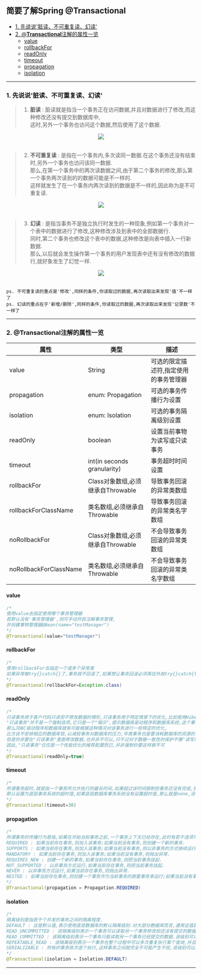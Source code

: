 <h2> 简要了解Spring @Transactional </h2>

- [1. 先说说'脏读、不可重复读、幻读'](#1-%E5%85%88%E8%AF%B4%E8%AF%B4%E8%84%8F%E8%AF%BB%E4%B8%8D%E5%8F%AF%E9%87%8D%E5%A4%8D%E8%AF%BB%E5%B9%BB%E8%AF%BB)
- [2. @**Transactional**注解的属性一览](#2-transactional%E6%B3%A8%E8%A7%A3%E7%9A%84%E5%B1%9E%E6%80%A7%E4%B8%80%E8%A7%88)
  - [value](#value)
  - [rollbackFor](#rollbackfor)
  - [readOnly](#readonly)
  - [timeout](#timeout)
  - [propagation](#propagation)
  - [isolation](#isolation)
<hr>

### 1. 先说说'脏读、不可重复读、幻读'

> 1. **脏读** : 脏读就是指当一个事务正在访问数据,并且对数据进行了修改,而这种修改还没有提交到数据库中,<br/>
> 这时,另外一个事务也访问这个数据,然后使用了这个数据.<br/>
 <div align="center">
    <img src="https://raw.githubusercontent.com/PisecesPeng/PisecesPeng.record.me/master/resource/image/SpringTransactional/DirtyReads.png">
</div>
<br>

> 2. **不可重复读** : 是指在一个事务内,多次读同一数据.在这个事务还没有结束时,另外一个事务也访问该同一数据.<br/>
> 那么,在第一个事务中的两次读数据之间,由于第二个事务的修改,那么第一个事务两次读到的的数据可能是不一样的.<br/>
> 这样就发生了在一个事务内两次读到的数据是不一样的,因此称为是不可重复读.
 <div align="center">
    <img src="https://raw.githubusercontent.com/PisecesPeng/PisecesPeng.record.me/master/resource/image/SpringTransactional/Non-repeatableReads.png">
</div>
<br>

> 3. **幻读** : 是指当事务不是独立执行时发生的一种现象,例如第一个事务对一个表中的数据进行了修改,这种修改涉及到表中的全部数据行.<br/>
> 同时,第二个事务也修改这个表中的数据,这种修改是向表中插入一行新数据.<br/>
> 那么,以后就会发生操作第一个事务的用户发现表中还有没有修改的数据行,就好象发生了幻觉一样.<br/>
 <div align="center">
    <img src="https://raw.githubusercontent.com/PisecesPeng/PisecesPeng.record.me/master/resource/image/SpringTransactional/PhantomReads.png">
</div>
<br>

``` ps. 不可重复读的重点是'修改',同样的条件,你读取过的数据,再次读取出来发现'值'不一样了 ```<br/>
``` ps. 幻读的重点在于'新增/删除',同样的条件,你读取过的数据,再次读取出来发现'记录数'不一样了 ```
<hr>

### 2. @**Transactional**注解的属性一览

属性 | 类型 | 描述
---|---|---
value | String | 可选的限定描述符,指定使用的事务管理器
propagation | enum: Propagation | 可选的事务传播行为设置
isolation | enum: Isolation | 可选的事务隔离级别设置
readOnly | boolean | 设置当前事物为读写或只读事务
timeout | int(in seconds granularity) | 事务超时时间设置
rollbackFor | Class对象数组,必须继承自Throwable | 导致事务回滚的异常类数组
rollbackForClassName | 类名数组,必须继承自Throwable | 导致事务回滚的异常类名字数组
noRollbackFor | Class对象数组,必须继承自Throwable | 不会导致事务回滚的异常类数组
noRollbackForClassName | 类名数组,必须继承自Throwable | 不会导致事务回滚的异常类名字数组

#### value
```java
/* 
使用value去指定使用哪个事务管理器 
若默认没有'事务管理器',则可手动开启注解事务管理,
并创建事物管理器@Bean(name="testManager")
*/ 
@Transactional(value="testManager")
```

#### rollbackFor
```java
/*
使用rollbackFor去指定一个或多个异常类
如果异常被try{}catch{}了,事务就不回滚了,如果想让事务回滚必须再往外抛try{}catch{throw Exception}
*/
@Transactional(rollbackFor=Exception.class)
```

#### readOnly
```java
/*
只读事务用于客户代码只读但不修改数据的情形,只读事务用于特定情景下的优化,比如使用Hibernate的时候.默认为读写事务
"只读事务"并不是一个强制选项,它只是一个"暗示",提示数据库驱动程序和数据库系统,这个事务并不包含更改数据的操作,
那么JDBC驱动程序和数据库就有可能根据这种情况对该事务进行一些特定的优化,
比方说不安排相应的数据库锁,以减轻事务对数据库的压力,毕竟事务也是要消耗数据库的资源的.
但是你非要在"只读事务"里面修改数据,也并非不可以,只不过对于数据一致性的保护不像"读写事务"那样保险而已.
因此,"只读事务"仅仅是一个性能优化的推荐配置而已,并非强制你要这样做不可
*/
@Transactional(readOnly=true)
```
#### timeout
```java
/*
所谓事务超时,就是指一个事务所允许执行的最长时间,如果超过该时间限制但事务还没有完成,则自动回滚事务.
默认设置为底层事务系统的超时值,如果底层数据库事务系统没有设置超时值,那么就是none,没有超时限制.
*/
@Transactional(timeout=30)
```

#### propagation
```java
/*
所谓事务的传播行为是指,如果在开始当前事务之前,一个事务上下文已经存在,此时有若干选项可以指定一个事务性方法的执行行为.
REQUIRED : 如果当前存在事务,则加入该事务;如果当前没有事务,则创建一个新的事务.
SUPPORTS : 如果当前存在事务,则加入该事务;如果当前没有事务,则以非事务的方式继续运行.
MANDATORY : 如果当前存在事务,则加入该事务;如果当前没有事务,则抛出异常.
REQUIRES_NEW : 创建一个新的事务,如果当前存在事务,则把当前事务挂起.
NOT_SUPPORTED : 以非事务方式运行,如果当前存在事务,则把当前事务挂起.
NEVER : 以非事务方式运行,如果当前存在事务,则抛出异常.
NESTED : 如果当前存在事务,则创建一个事务作为当前事务的嵌套事务来运行;如果当前没有事务,则该取值等价于REQUIRED.
*/
@Transactional(propagation = Propagation.REQUIRED)
```

#### isolation
```java
/*
隔离级别是指若干个并发的事务之间的隔离程度. 
DEFAULT : 这是默认值,表示使用底层数据库的默认隔离级别.对大部分数据库而言,通常这值就是: READ_COMMITTED.
READ_UNCOMMITTED : 该隔离级别表示一个事务可以读取另一个事务修改但还没有提交的数据.该级别不能防止脏读和不可重复读,因此很少使用该隔离级别.
READ_COMMITTED : 该隔离级别表示一个事务只能读取另一个事务已经提交的数据.该级别可以防止脏读,这也是大多数情况下的推荐值.
REPEATABLE_READ : 该隔离级别表示一个事务在整个过程中可以多次重复执行某个查询,并且每次返回的记录都相同.即使在多次查询之间有新增的数据满足该查询,这些新增的记录也会被忽略.该级别可以防止脏读和不可重复读.
SERIALIZABLE : 所有的事务依次逐个执行,这样事务之间就完全不可能产生干扰,该级别可以防止脏读、不可重复读以及幻读.但是这将严重影响程序的性能.通常情况下也不会用到该级别.
*/
@Transactional(isolation = Isolation.DEFAULT)
```
<hr>
